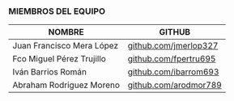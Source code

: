 ### MIEMBROS DEL EQUIPO

|          NOMBRE            |                        GITHUB                           |
|----------------------------|---------------------------------------------------------|
| Juan Francisco Mera López  | [github.com/jmerlop327](https://github.com/jmerlop327)  |
| Fco Miguel Pérez Trujillo  | [github.com/fpertru695 ](https://github.com/fpertru695 )  |
| Iván Barrios Román         | [github.com/ibarrom693 ](https://github.com/ibarrom693)  |
| Abraham Rodriguez Moreno   | [github.com/arodmor789](https://github.com/arodmor )    |
